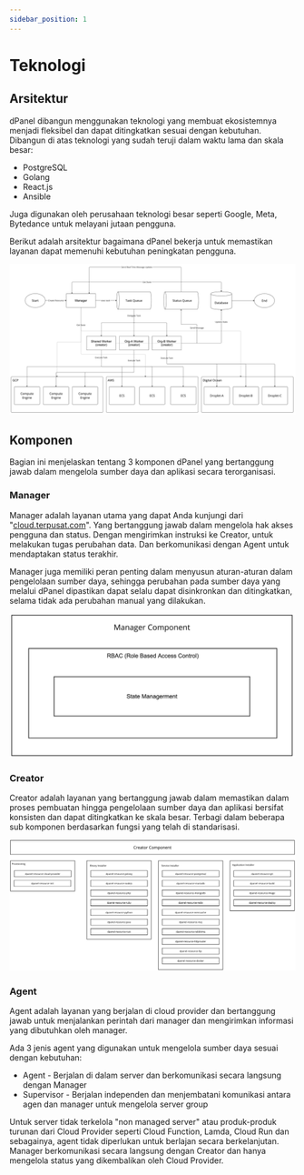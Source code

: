 ```yaml
---
sidebar_position: 1
---
```


# Teknologi

## Arsitektur

dPanel dibangun menggunakan teknologi yang membuat ekosistemnya menjadi fleksibel dan dapat ditingkatkan sesuai dengan kebutuhan. Dibangun di atas teknologi yang sudah teruji dalam waktu lama dan skala besar:
- PostgreSQL
- Golang
- React.js
- Ansible

Juga digunakan oleh perusahaan teknologi besar seperti Google, Meta, Bytedance untuk melayani jutaan pengguna.

Berikut adalah arsitektur bagaimana dPanel bekerja untuk memastikan layanan dapat memenuhi kebutuhan peningkatan pengguna.


![dPanel Architecture](./../assets/dpanel-architecture.jpg)

## Komponen

Bagian ini menjelaskan tentang 3 komponen dPanel yang bertanggung jawab dalam mengelola sumber daya dan aplikasi secara terorganisasi.

### Manager

Manager adalah layanan utama yang dapat Anda kunjungi dari "[cloud.terpusat.com](https://cloud.terpusat.com)". Yang bertanggung jawab dalam mengelola hak akses pengguna dan status. Dengan mengirimkan instruksi ke Creator, untuk melakukan tugas perubahan data. Dan berkomunikasi dengan Agent untuk mendaptakan status terakhir.

Manager juga memiliki peran penting dalam menyusun aturan-aturan dalam pengelolaan sumber daya, sehingga perubahan pada sumber daya yang melalui dPanel dipastikan dapat selalu dapat disinkronkan dan ditingkatkan, selama tidak ada perubahan manual yang dilakukan.

![Manager Diagram](./../assets/manager-diagram.jpg)


### Creator

Creator adalah layanan yang bertanggung jawab dalam memastikan dalam proses pembuatan hingga pengelolaan sumber daya dan aplikasi bersifat konsisten dan dapat ditingkatkan ke skala besar. Terbagi dalam beberapa sub komponen berdasarkan fungsi yang telah di standarisasi.

![Creator Diagram](./../assets/creator-diagram.jpg)

### Agent

Agent adalah layanan yang berjalan di cloud provider dan bertanggung jawab untuk menjalankan perintah dari manager dan mengirimkan informasi yang dibutuhkan oleh manager.

Ada 3 jenis agent yang digunakan untuk mengelola sumber daya sesuai dengan kebutuhan:
- Agent - Berjalan di dalam server dan berkomunikasi secara langsung dengan Manager
- Supervisor - Berjalan independen dan menjembatani komunikasi antara agen dan manager untuk mengelola server group

Untuk server tidak terkelola "non managed server" atau produk-produk turunan dari Cloud Provider seperti Cloud Function, Lamda, Cloud Run dan sebagainya, agent tidak diperlukan untuk berlajan secara berkelanjutan. Manager berkomunikasi secara langsung dengan Creator dan hanya mengelola status yang dikembalikan oleh Cloud Provider.